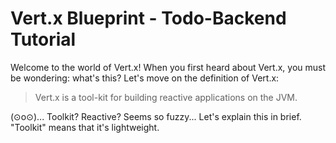# Vert.x Blueprint - Todo-Backend Tutorial

Welcome to the world of Vert.x! When you first heard about Vert.x, you must be wondering: what's this?
Let's move on the definition of Vert.x:

> Vert.x is a tool-kit for building reactive applications on the JVM.

(⊙o⊙)... Toolkit? Reactive? Seems so fuzzy... Let's explain this in brief. "Toolkit" means that it's lightweight.
